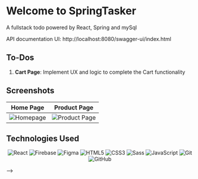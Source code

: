 # Welcome to SpringTasker

A fullstack todo powered by React, Spring and mySql

API documentation UI: http://localhost:8080/swagger-ui/index.html 

<!-- <div align="center">
https://miro.com/app/board/uXjVKG9EJno=/
  <img src="./brief/homepage.png" alt="Homepage Screenshot" width="700">
</div>

<br>

Explore it at: [portfolio.staceyfanner.com/theMarketPlace/](http://portfolio.staceyfanner.com/theMarketPlace/)

## About

theMarketPlace is a React front-end e-commerce application designed to provide users with an immersive shopping experience for luxury fashion items. Leveraging React and FireBase, it offers a seamless interface for browsing products.

## Planning Artifacts

1. Figma board: [board](https://www.figma.com/file/it0HP8sbGr3JPLmASUos2s/theMarketPlace---ecom?type=design&node-id=1-2&mode=design&t=P6UBNRnVQDfHI7Jo-0)

<div align="center">
  <img src="./brief/responsive-design.png" alt="Screenshot of my Figma design board" width="300">
</div>

<br>

## Key Features:

1. **Product Carousel:** Provides an interactive way to create awareness for new products while increasing user engagement and time spent on site.
2. **Category Page:** Display a grid of products populated via FireBase.
3. **Product Page:** Provides additional details of a selected product including the ability to add as a favorite and add to cart.

## Key Learning Highlights

1. **useReducer**: Exploring this as an alternative to useState given I had several methods which affected state.
2. **useContext**: Helped me streamline the way data is passed down through the component tree.
3. **Seeding data via dummyJson API**: Working with the admin SDK for FireBase to populate my db with products.

<!-- 
## Challenges

1. **Dialog element**: Issues with rendering and understanding that adding a display property to the dialog itself would negate the close() method which meant that the dialog effectively would not "close".
2. **CSS Positioning**: Working across Grid and Flexbox to get the best of each.
3. **Responsive Design**: Trying to manage how the app would be experienced across a range of device sizes - using Polypane to guide my choices to help shape a responsive experience.  -->

## To-Dos

1. **Cart Page**: Implement UX and logic to complete the Cart functionality 

## Screenshots

| Home Page                                | Product Page                     |
| ---------------------------------------- | ------------------------------- |
| ![Homepage](./brief/homepage.png) | ![Product Page](./brief/product.png) |

## Technologies Used

<div align="center">

![React](https://img.shields.io/badge/-React-05122A?style=flat&logo=react)
![Firebase](https://img.shields.io/badge/-Firebase-05122A?style=flat&logo=firebase)
![Figma](https://img.shields.io/badge/-Figma-05122A?style=flat&logo=figma)
![HTML5](https://img.shields.io/badge/-HTML5-05122A?style=flat&logo=html5)
![CSS3](https://img.shields.io/badge/-CSS3-05122A?style=flat&logo=css3)
![Sass](https://img.shields.io/badge/-Sass-05122A?style=flat&logo=sass)
![JavaScript](https://img.shields.io/badge/-JavaScript-05122A?style=flat&logo=javascript)
![Git](https://img.shields.io/badge/-Git-05122A?style=flat&logo=git)
![GitHub](https://img.shields.io/badge/-GitHub-05122A?style=flat&logo=github)

</div> -->
